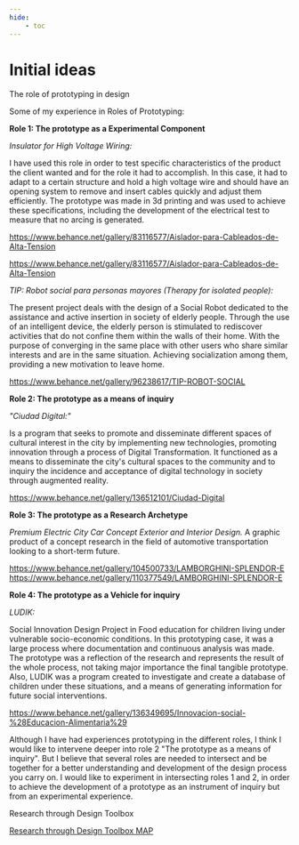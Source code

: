 ```yaml
---
hide:
    - toc
---
```


# Initial ideas

The role of prototyping in design

Some of my experience in Roles of Prototyping:

**Role 1: The prototype as a Experimental Component** 

*Insulator for High Voltage Wiring:* 

I have used this role in order to test specific characteristics of the product the client wanted and for the role it had to accomplish. In this case, it had to adapt to a certain structure and hold a high voltage wire and should have an opening system to remove and insert cables quickly and adjust them efficiently. The prototype was made in 3d printing and was used to achieve these specifications, including the development of the electrical test to measure that no arcing is generated.

https://www.behance.net/gallery/83116577/Aislador-para-Cableados-de-Alta-Tension

https://www.behance.net/gallery/83116577/Aislador-para-Cableados-de-Alta-Tension

*TIP: Robot social para personas mayores (Therapy for isolated people):*

The present project deals with the design of a Social Robot dedicated to the assistance and active insertion in society of elderly people. Through the use of an intelligent device, the elderly person is stimulated to rediscover activities that do not confine them within the walls of their home. With the purpose of converging in the same place with other users who share similar interests and are in the same situation. Achieving socialization among them, providing a new motivation to leave home.

https://www.behance.net/gallery/96238617/TIP-ROBOT-SOCIAL



**Role 2: The prototype as a means of inquiry** 

*"Ciudad Digital:"* 

Is a program that seeks to promote and disseminate different spaces of cultural interest in the city by implementing new technologies, promoting innovation through a process of Digital Transformation. It functioned as a means to disseminate the city's cultural spaces to the community and to inquiry the incidence and acceptance of digital technology in society through augmented reality.

https://www.behance.net/gallery/136512101/Ciudad-Digital



**Role 3: The prototype as a Research Archetype** 

*Premium Electric City Car Concept Exterior and Interior Design.* 
A graphic product of a concept research in the field of automotive transportation looking to a short-term future.

https://www.behance.net/gallery/104500733/LAMBORGHINI-SPLENDOR-E
https://www.behance.net/gallery/110377549/LAMBORGHINI-SPLENDOR-E


**Role 4: The prototype as a Vehicle for inquiry**

*LUDIK:* 

Social Innovation Design Project in Food education for children living under vulnerable socio-economic conditions. In this prototyping case, it was a large process where documentation and continuous analysis was made. The prototype was a reflection of the research and represents the result of the whole process, not taking major importance the final tangible prototype. Also, LUDIK was a program created to investigate and create a database of children under these situations, and a means of generating information for future social interventions.

https://www.behance.net/gallery/136349695/Innovacion-social-%28Educacion-Alimentaria%29


Although I have had experiences prototyping in the different roles, I think I would like to intervene deeper into role 2 "The prototype as a means of inquiry". But I believe that several roles are needed to intersect and be together for a better understanding and development of the design process you carry on.
I would like to experiment in intersecting roles 1 and 2, in order to achieve the development of a prototype as an instrument of inquiry but from an experimental experience.



Research through Design Toolbox


[Research through Design Toolbox MAP](https://embed.kumu.io/747fad9245edd7aaa130fc515658b853)
